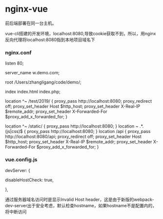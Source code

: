 # nginx-vue

前后端部署在同一台主机。

vue-cli搭建的开发环境，localhost:8080,导致cookie获取不到，所以，用nginx反向代理将localhost:8080指到本地项目域名下

### nginx.conf

listen 80;

server_name   w.demo.com;

root          /Users/zhangligang/code/demo/;

index         index.html index.php;

location ^~ /test/2019/ {
     proxy_pass http://localhost:8080;
     proxy_redirect     off;
     proxy_set_header   Host   $http_host;
     proxy_set_header  X-Real-IP         $remote_addr;
     proxy_set_header   X-Forwarded-For   $proxy_add_x_forwarded_for;
}



location ^~ /static/ {
    proxy_pass http://localhost:8080;
}
location ~ .*\.(js|css)$ {
    proxy_pass http://localhost:8080;
}
location /api {
    proxy_pass http://localhost:8080/api;
    proxy_redirect     off;
    proxy_set_header   Host   $http_host;
    proxy_set_header  X-Real-IP         $remote_addr;
    proxy_set_header   X-Forwarded-For   $proxy_add_x_forwarded_for;
}

### vue.config.js
devServer: { 

  disableHostCheck: true, 
  
},

通过服务器域名访问时是显示Invalid Host header，这是由于新版的webpack-dev-server出于安全考虑，默认检查hostname，如果hostname不是配置内的，将中断访问
